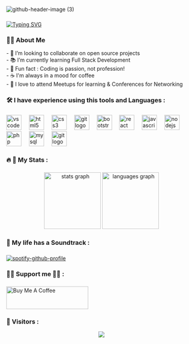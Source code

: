 ![github-header-image (3)](https://github.com/GabyLow/GabyLow/assets/127358083/7c7bad01-c045-4989-bc8c-5c664b338ba6)

###

<a href="https://git.io/typing-svg"><img src="https://readme-typing-svg.demolab.com?font=Caveat&weight=500&size=35&pause=1000&color=F700CA&width=435&lines=Hi%2C+I'm+Gaby+Low;Welcome+to+my+profile" alt="Typing SVG" /></a>
###

<h3 align="left">👩‍💻  About Me</h3
<p align="left">- 👯 I’m looking to collaborate on open source projects<br>- 📚  I’m currently learning Full Stack Development<br>- 🤡 Fun fact : Coding is passion, not profession!<br>- ☕️ I'm always in a mood for coffee <br>- 💜 I love to attend Meetups for learning & Conferences for Networking</p>

###

<h3 align="left">🛠 I have experience using this tools and Languages :</h3>

###

<div align="left">
  <img src="https://cdn.jsdelivr.net/gh/devicons/devicon/icons/vscode/vscode-original.svg" height="40" alt="vscode logo"  />
  <img width="12" />
  <img src="https://cdn.jsdelivr.net/gh/devicons/devicon/icons/html5/html5-original.svg" height="40" alt="html5 logo"  />
  <img width="12" />
  <img src="https://cdn.jsdelivr.net/gh/devicons/devicon/icons/css3/css3-original.svg" height="40" alt="css3 logo"  />
  <img width="12" />
  <img src="https://cdn.jsdelivr.net/gh/devicons/devicon/icons/sass/sass-original.svg" height="40" alt="git logo"  />
  <img width="12" />
  <img src="https://cdn.jsdelivr.net/gh/devicons/devicon/icons/bootstrap/bootstrap-original.svg" height="40" alt="bootstrap logo"  />
  <img width="12" />
  <img src="https://cdn.jsdelivr.net/gh/devicons/devicon/icons/react/react-original.svg" height="40" alt="react logo"  />
  <img width="12" />
  <img src="https://cdn.jsdelivr.net/gh/devicons/devicon/icons/javascript/javascript-original.svg" height="40" alt="javascript logo"  />
  <img width="12" />
  <img src="https://cdn.jsdelivr.net/gh/devicons/devicon/icons/nodejs/nodejs-original.svg" height="40" alt="nodejs logo"  />
  <img width="12" />
  <img src="https://cdn.jsdelivr.net/gh/devicons/devicon/icons/php/php-original.svg" height="40" alt="php logo"  />
  <img width="12" />
  <img src="https://cdn.jsdelivr.net/gh/devicons/devicon/icons/mysql/mysql-original.svg" height="40" alt="mysql logo"  />
  <img width="12" />
  <img src="https://cdn.jsdelivr.net/gh/devicons/devicon/icons/git/git-original.svg" height="40" alt="git logo"  />
  <img width="12" />
</div>

###

<h3 align="left">🔥 🚀  My Stats :</h3>

###

<div align="center">
  <img src="https://github-readme-stats.vercel.app/api?username=GabyLow&hide_title=false&hide_rank=false&show_icons=true&include_all_commits=true&count_private=true&disable_animations=false&theme=dracula&locale=en&hide_border=false&order=1" height="150" alt="stats graph"  />
  <img src="https://github-readme-stats.vercel.app/api/top-langs?username=GabyLow&locale=en&hide_title=false&layout=compact&card_width=320&langs_count=5&theme=dracula&hide_border=false&order=2" height="150" alt="languages graph"  />
</div>



###

<h3 align="left">🎵 My life has a Soundtrack :</h3>

###

[![spotify-github-profile](https://spotify-github-profile.vercel.app/api/view?uid=gabylow&cover_image=true&theme=novatorem&show_offline=false&background_color=121212&interchange=true&bar_color=53b14f&bar_color_cover=false)](https://github.com/kittinan/spotify-github-profile)

###

<h3 align="left">👍🏼 Support me 👍🏼 :</h3>

###

<a href="https://www.buymeacoffee.com/gabylow" target="_blank"><img src="https://cdn.buymeacoffee.com/buttons/v2/default-violet.png" alt="Buy Me A Coffee" style="height: 60px !important;width: 217px !important;" ></a>

###

<h3 align="left">👣 Visitors :</h3>
<div align="center">
  <img src="https://profile-counter.glitch.me/GabyLow/count.svg?"  />
</div>


